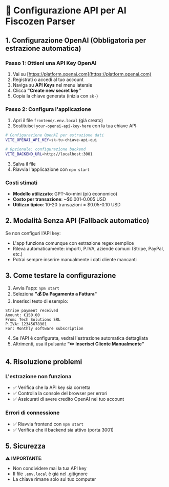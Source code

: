 # 🔑 Configurazione API per AI Fiscozen Parser

## 1. Configurazione OpenAI (Obbligatoria per estrazione automatica)

### Passo 1: Ottieni una API Key OpenAI
1. Vai su [https://platform.openai.com](https://platform.openai.com)
2. Registrati o accedi al tuo account
3. Naviga su **API Keys** nel menu laterale
4. Clicca **"Create new secret key"**
5. Copia la chiave generata (inizia con `sk-`)

### Passo 2: Configura l'applicazione
1. Apri il file `frontend/.env.local` (già creato)
2. Sostituisci `your-openai-api-key-here` con la tua chiave API:

```bash
# Configurazione OpenAI per estrazione dati
VITE_OPENAI_API_KEY=sk-tu-chiave-api-qui

# Opzionale: configurazione backend
VITE_BACKEND_URL=http://localhost:3001
```

3. Salva il file
4. Riavvia l'applicazione con `npm start`

### Costi stimati
- **Modello utilizzato**: GPT-4o-mini (più economico)
- **Costo per transazione**: ~$0.001-0.005 USD
- **Utilizzo tipico**: 10-20 transazioni = $0.05-0.10 USD

## 2. Modalità Senza API (Fallback automatico)

Se non configuri l'API key:
- L'app funziona comunque con estrazione regex semplice
- Rileva automaticamente: importi, P.IVA, aziende comuni (Stripe, PayPal, etc.)
- Potrai sempre inserire manualmente i dati cliente mancanti

## 3. Come testare la configurazione

1. Avvia l'app: `npm start`
2. Seleziona **"💰 Da Pagamento a Fattura"**
3. Inserisci testo di esempio:
```
Stripe payment received
Amount: €150.00
From: Tech Solutions SRL
P.IVA: 12345678901
For: Monthly software subscription
```
4. Se l'API è configurata, vedrai l'estrazione automatica dettagliata
5. Altrimenti, usa il pulsante **"✏️ Inserisci Cliente Manualmente"**

## 4. Risoluzione problemi

### L'estrazione non funziona
- ✅ Verifica che la API key sia corretta
- ✅ Controlla la console del browser per errori
- ✅ Assicurati di avere credito OpenAI nel tuo account

### Errori di connessione
- ✅ Riavvia frontend con `npm start`
- ✅ Verifica che il backend sia attivo (porta 3001)

## 5. Sicurezza

⚠️ **IMPORTANTE**: 
- Non condividere mai la tua API key
- Il file `.env.local` è già nel .gitignore
- La chiave rimane solo sul tuo computer